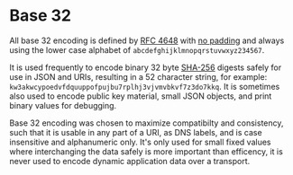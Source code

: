 # Base 32

All base 32 encoding is defined by [RFC 4648](http://tools.ietf.org/html/rfc4648) with [no padding](http://tools.ietf.org/html/rfc4648#section-3.2) and always using the lower case alphabet of `abcdefghijklmnopqrstuvwxyz234567`.

It is used frequently to encode binary 32 byte [SHA-256](http://en.wikipedia.org/wiki/SHA-2) digests safely for use in JSON and URIs, resulting in a 52 character string, for example: `kw3akwcypoedvfdquuppofpujbu7rplhj3vjvmvbkvf7z3do7kkq`.  It is sometimes also used to encode public key material, small JSON objects, and print binary values for debugging.

Base 32 encoding was chosen to maximize compatibilty and consistency, such that it is usable in any part of a URI, as DNS labels, and is case insensitive and alphanumeric only. It's only used for small fixed values where interchanging the data safely is more important than efficency, it is never used to encode dynamic application data over a transport.

